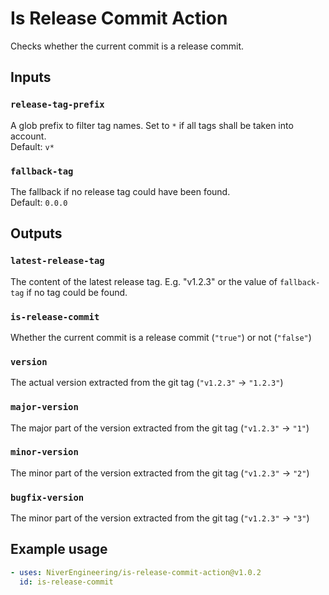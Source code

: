 # Is Release Commit Action

Checks whether the current commit is a release commit.

## Inputs

### `release-tag-prefix`

A glob prefix to filter tag names. Set to `*` if all tags shall be taken into account.  
Default: `v*`

### `fallback-tag`

The fallback if no release tag could have been found.  
Default: `0.0.0`

## Outputs

### `latest-release-tag`

The content of the latest release tag. E.g. "v1.2.3" or the value of `fallback-tag` if no tag could be found.

### `is-release-commit`

Whether the current commit is a release commit (`"true"`) or not (`"false"`)

### `version`

The actual version extracted from the git tag (`"v1.2.3"` -> `"1.2.3"`)

### `major-version`

The major part of the version extracted from the git tag (`"v1.2.3"` -> `"1"`)

### `minor-version`

The minor part of the version extracted from the git tag (`"v1.2.3"` -> `"2"`)

### `bugfix-version`

The minor part of the version extracted from the git tag (`"v1.2.3"` -> `"3"`)

## Example usage

<!-- x-release-please-start-version -->

```yaml
- uses: NiverEngineering/is-release-commit-action@v1.0.2
  id: is-release-commit
```

<!-- x-release-please-end -->
